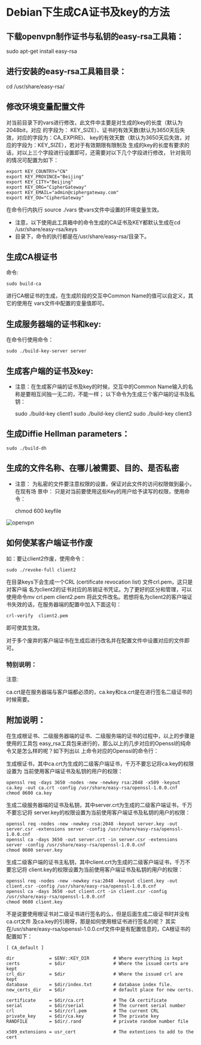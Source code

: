 #  Debian下生成CA证书及key的方法

## 下载openvpn制作证书与私钥的easy-rsa工具箱： 
sudo apt-get install easy-rsa 

##  进行安装的easy-rsa工具箱目录： 
cd /usr/share/easy-rsa/ 

## 修改环境变量配置文件   
对当前目录下的vars进行修改，此文件中主要是对生成的key的长度（默认为2048bit，对应
的字段为： KEY_SIZE）、证书的有效天数(默认为3650天后失效，对应的字段为：CA_EXPIRE)、
key的有效天数（默认为3650天后失效，对应的字段为：KEY_SIZE），若对于有效期限有限制及
生成的key的长度有要求的话，对以上三个字段进行设置即可，还需要对以下几个字段进行修改，
针对我司的情况可配置为如下：  

    export KEY_COUNTRY="CN" 
    export KEY_PROVINCE="Beijing" 
    export KEY_CITY="Beijing" 
    export KEY_ORG="CipherGateway" 
    export KEY_EMAIL="admin@ciphergateway.com" 
    export KEY_OU="CipherGateway" 

在命令行内执行 source ./vars  使vars文件中设置的环境变量生效。 

* 注意，以下使用此工具箱中的命令生成的CA证书及KEY都默认生成在cd /usr/share/easy-rsa/keys
* 目录下，命令的执行都是在/usr/share/easy-rsa/目录下。  

## 生成CA根证书  
命令: 

    sudo build-ca 
进行CA根证书的生成，在生成阶段的交互中Common Name的值可以自定义，其它的使用在
vars文件中配置的变量值即可。 

## 生成服务器端的证书和key:  
在命令行使用命令： 

    sudo ./build-key-server server   

## 生成客户端的证书及key: 

*  注意：在生成客户端的证书及key的时候，交互中的Common Name输入的名称是要相互间独一无二的，不能一样； 
以下命令为生成三个客户端的证书及私钥：
    
    sudo ./build-key client1 
    sudo ./build-key client2 
    sudo ./build-key client3 


##  生成Diffie Hellman parameters：  
    
    sudo ./build-dh  

##  生成的文件名称、在哪儿被需要、目的、是否私密   
*  注意： 为私密的文件要注意权限的设置，保证对此文件的访问权限做到最小，在现有场
景中： 只是对当前要使用这些Key的用户给予读写的权限，使用命令： 

    chmod 600 keyfile  
    
![openvpn](img/keyfile.png)  

##  如何使某客户端证书作废
如：要让client2作废，使用命令： 

    sudo ./revoke-full client2 

在目录keys下会生成一个CRL (certificate revocation list) 文件crl.pem，这只是对客户端
名为client2的证书对应的吊销证书凭证。为了更好的区分和管理，可以使用命令mv crl.pem client2.pem
将此文件改名。若想将名为client2的客户端证书失效的话，在服务器端的配置中加入下面这句：
    
    crl-verify  client2.pem

即可使其生效。

对于多个废弃的客户端证书在生成后进行改名并在配置文件中设置对应的文件即可。

###  特别说明：
注意:

ca.crt是在服务器端与客户端都必须的，ca.key和ca.crt是在进行签名二级证书的时候需要。

## 附加说明：
在生成根证书、二级服务器端的证书、二级服务端的证书的过程中，以上的步骤是使用的工具包
easy_rsa工具包来进行的，那么以上的几步对应的Openssl的纯命令又是怎么样的呢？如下列出以
上命令对应的Openssl的命令行：

生成根证书，其中ca.crt为生成的二级客户端证书，千万不要忘记将ca.key的权限设置为
当前使用客户端证书及私钥的用户的权限：

    openssl req -days 3650 -nodes -new -newkey rsa:2048 -x509 -keyout ca.key -out ca.crt -config /usr/share/easy-rsa/openssl-1.0.0.cnf
    chmod 0600 ca.key

生成二级服务器端的证书及私钥，其中server.crt为生成的二级客户端证书，千万不要忘记将
server.key的权限设置为当前使用客户端证书及私钥的用户的权限：
    
    openssl req -nodes -new -newkey rsa:2048 -keyout server.key -out server.csr -extensions server -config /usr/share/easy-rsa/openssl-1.0.0.cnf
    openssl ca -days 3650 -out server.crt -in server.csr -extensions server -config /usr/share/easy-rsa/openssl-1.0.0.cnf
    chmod 0600 server.key

生成二级客户端的证书主私钥，其中client.crt为生成的二级客户端证书，千万不要忘记将
client.key的权限设置为当前使用客户端证书及私钥的用户的权限：

    openssl req -nodes -new -newkey rsa:2048 -keyout client.key -out client.csr -config /usr/share/easy-rsa/openssl-1.0.0.cnf
    openssl ca -days 3650 -out client.crt -in client.csr -config /usr/share/easy-rsa/openssl-1.0.0.cnf
    chmod 0600 client.key
    
不是说要使用根证书对二级证书进行签名的么，但是后面生成二级证书时并没有ca.crt文件
及ca.key的引用呀，那是如何使用根证书进行签名的呢？
其实在/usr/share/easy-rsa/openssl-1.0.0.cnf文件中是有配置信息的，CA根证书的配置如下：

    [ CA_default ]

    dir             = $ENV::KEY_DIR         # Where everything is kept
    certs           = $dir                  # Where the issued certs are kept
    crl_dir         = $dir                  # Where the issued crl are kept
    database        = $dir/index.txt        # database index file.
    new_certs_dir   = $dir                  # default place for new certs.

    certificate     = $dir/ca.crt           # The CA certificate
    serial          = $dir/serial           # The current serial number
    crl             = $dir/crl.pem          # The current CRL
    private_key     = $dir/ca.key           # The private key
    RANDFILE        = $dir/.rand            # private random number file

    x509_extensions = usr_cert              # The extentions to add to the cert
